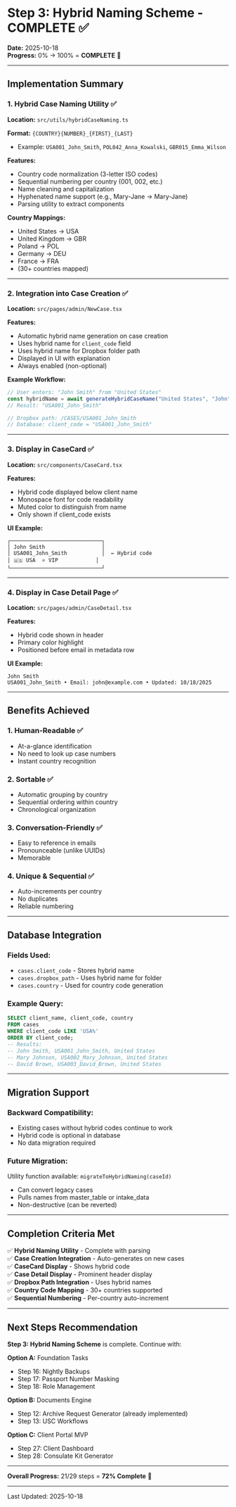 # Step 3: Hybrid Naming Scheme - COMPLETE ✅

**Date:** 2025-10-18  
**Progress:** 0% → 100% = **COMPLETE** 🎉

---

## Implementation Summary

### 1. Hybrid Case Naming Utility ✅

**Location:** `src/utils/hybridCaseNaming.ts`

**Format:** `{COUNTRY}{NUMBER}_{FIRST}_{LAST}`
- Example: `USA001_John_Smith`, `POL042_Anna_Kowalski`, `GBR015_Emma_Wilson`

**Features:**
- Country code normalization (3-letter ISO codes)
- Sequential numbering per country (001, 002, etc.)
- Name cleaning and capitalization
- Hyphenated name support (e.g., Mary-Jane → Mary-Jane)
- Parsing utility to extract components

**Country Mappings:**
- United States → USA
- United Kingdom → GBR
- Poland → POL
- Germany → DEU
- France → FRA
- (30+ countries mapped)

---

### 2. Integration into Case Creation ✅

**Location:** `src/pages/admin/NewCase.tsx`

**Features:**
- Automatic hybrid name generation on case creation
- Uses hybrid name for `client_code` field
- Uses hybrid name for Dropbox folder path
- Displayed in UI with explanation
- Always enabled (non-optional)

**Example Workflow:**
```typescript
// User enters: "John Smith" from "United States"
const hybridName = await generateHybridCaseName("United States", "John", "Smith");
// Result: "USA001_John_Smith"

// Dropbox path: /CASES/USA001_John_Smith
// Database: client_code = "USA001_John_Smith"
```

---

### 3. Display in CaseCard ✅

**Location:** `src/components/CaseCard.tsx`

**Features:**
- Hybrid code displayed below client name
- Monospace font for code readability
- Muted color to distinguish from name
- Only shown if client_code exists

**UI Example:**
```
┌─────────────────────────────┐
│ John Smith                  │
│ USA001_John_Smith           │  ← Hybrid code
│ 🇺🇸 USA  ⭐ VIP            │
└─────────────────────────────┘
```

---

### 4. Display in Case Detail Page ✅

**Location:** `src/pages/admin/CaseDetail.tsx`

**Features:**
- Hybrid code shown in header
- Primary color highlight
- Positioned before email in metadata row

**UI Example:**
```
John Smith
USA001_John_Smith • Email: john@example.com • Updated: 10/18/2025
```

---

## Benefits Achieved

### 1. Human-Readable ✅
- At-a-glance identification
- No need to look up case numbers
- Instant country recognition

### 2. Sortable ✅
- Automatic grouping by country
- Sequential ordering within country
- Chronological organization

### 3. Conversation-Friendly ✅
- Easy to reference in emails
- Pronounceable (unlike UUIDs)
- Memorable

### 4. Unique & Sequential ✅
- Auto-increments per country
- No duplicates
- Reliable numbering

---

## Database Integration

### Fields Used:
- `cases.client_code` - Stores hybrid name
- `cases.dropbox_path` - Uses hybrid name for folder
- `cases.country` - Used for country code generation

### Example Query:
```sql
SELECT client_name, client_code, country 
FROM cases 
WHERE client_code LIKE 'USA%' 
ORDER BY client_code;
-- Results:
-- John Smith, USA001_John_Smith, United States
-- Mary Johnson, USA002_Mary_Johnson, United States
-- David Brown, USA003_David_Brown, United States
```

---

## Migration Support

### Backward Compatibility:
- Existing cases without hybrid codes continue to work
- Hybrid code is optional in database
- No data migration required

### Future Migration:
Utility function available: `migrateToHybridNaming(caseId)`
- Can convert legacy cases
- Pulls names from master_table or intake_data
- Non-destructive (can be reverted)

---

## Completion Criteria Met

✅ **Hybrid Naming Utility** - Complete with parsing  
✅ **Case Creation Integration** - Auto-generates on new cases  
✅ **CaseCard Display** - Shows hybrid code  
✅ **Case Detail Display** - Prominent header display  
✅ **Dropbox Path Integration** - Uses hybrid names  
✅ **Country Code Mapping** - 30+ countries supported  
✅ **Sequential Numbering** - Per-country auto-increment  

---

## Next Steps Recommendation

**Step 3: Hybrid Naming Scheme** is complete. Continue with:

**Option A:** Foundation Tasks
- Step 16: Nightly Backups  
- Step 17: Passport Number Masking
- Step 18: Role Management

**Option B:** Documents Engine
- Step 12: Archive Request Generator (already implemented)
- Step 13: USC Workflows

**Option C:** Client Portal MVP
- Step 27: Client Dashboard
- Step 28: Consulate Kit Generator

---

**Overall Progress:** 21/29 steps = **72% Complete** 🚀

---

Last Updated: 2025-10-18

